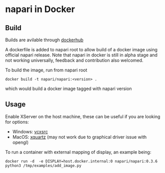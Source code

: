 # napari in Docker

## Build
Builds are avilable through [dockerhub](https://hub.docker.com/repository/docker/napari/napari)

A dockerfile is added to napari root to allow build of a docker image using official napari release. 
Note that napari in docker is still in alpha stage and not working universally, feedback and contribution also welcomed.

To build the image, run from napari root
```
docker build -t napari/napari:<version> .
```
which would build a docker image tagged with napari version

## Usage
Enable XServer on the host machine, these can be useful if you are looking for options:
* Windows: [vcxsrc](https://sourceforge.net/projects/vcxsrv/)
* MacOS: [xquartz](https://www.xquartz.org/) (may not work due to graphical driver issue with opengl)

To run a container with external mapping of display, an example being:
```
docker run -d  -e DISPLAY=host.docker.internal:0 napari/napari:0.3.6 python3 /tmp/examples/add_image.py
```
